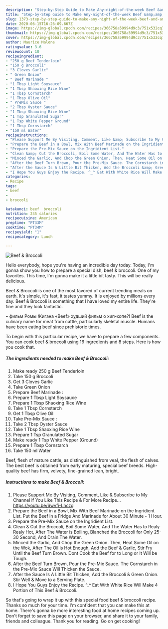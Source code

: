 ```yaml
---
description: "Step-by-Step Guide to Make Any-night-of-the-week Beef &amp;amp; Broccoli"
title: "Step-by-Step Guide to Make Any-night-of-the-week Beef &amp;amp; Broccoli"
slug: 1373-step-by-step-guide-to-make-any-night-of-the-week-beef-and-amp-broccoli
date: 2020-06-15T16:26:09.667Z
image: https://img-global.cpcdn.com/recipes/366758a59994d9c3/751x532cq70/beef-broccoli-recipe-main-photo.jpg
thumbnail: https://img-global.cpcdn.com/recipes/366758a59994d9c3/751x532cq70/beef-broccoli-recipe-main-photo.jpg
cover: https://img-global.cpcdn.com/recipes/366758a59994d9c3/751x532cq70/beef-broccoli-recipe-main-photo.jpg
author: Maurice Malone
ratingvalue: 3.6
reviewcount: 10
recipeingredient:
- "250 g Beef Tenderloin"
- "150 g Broccoli"
- "3 Cloves Garlic"
- " Green Onion"
- " Beef Marinade "
- "1 Tbsp Light Soysauce"
- "1 Tbsp Shaoxing Rice Wine"
- "1 Tbsp Cornstarch"
- "1 Tbsp Olive Oil"
- " PreMix Sauce "
- "2 Tbsp Oyster Sauce"
- "1 Tbsp Shaoxing Rice Wine"
- "1 Tsp Granulated Sugar"
- "1 Tsp White Pepper Ground"
- "1 Tbsp Cornstarch"
- "150 ml Water"
recipeinstructions:
- "Please Support Me By Visiting, Comment, Like &amp; Subscribe to My Channel if You Like This Recipe &amp; For More Recipe... https://youtu.be/6wvfj-Lhczg"
- "Prepare the Beef in a Bowl, Mix With Beef Marinade on the Ingridient List. Put the Beef in a Fridge And Marinade for About 30 Minute - 1 Hour."
- "Prepare the Pre-Mix Sauce on the Ingridient List."
- "Clean &amp; Cut the Broccoli, Boil Some Water, And The Water Has to Realy Realy Hot, After The Water is Boiling, Blanched the Broccoli for Only 25-30 Second, And Drain The Water."
- "Minced the Garlic, And Chop the Green Onion. Then, Heat Some Oil on the Wok, After The Oil is Hot Enough, Add the Beef &amp; Garlic, Stir Fry Until the Beef Turn Brown. Dont Cook the Beef for to Long or It Will be Tough."
- "After the Beef Turn Brown, Pour the Pre-Mix Sauce. The Cornstarch in the Pre-Mix Sauce Will Thicken the Sauce."
- "After the Sauce Is A Little Bit Thicken, Add the Broccoli &amp; Green Onion. Stir Well &amp; Move to a Serving Plate."
- "I Hope You Guys Enjoy the Recipe. ^_^ Eat With White Rice Will Make 4 Portion of This Beef &amp; Broccoli."
categories:
- Recipe
tags:
- beef
- 
- broccoli

katakunci: beef  broccoli 
nutrition: 235 calories
recipecuisine: American
preptime: "PT33M"
cooktime: "PT34M"
recipeyield: "1"
recipecategory: Lunch

---
```



![Beef &amp; Broccoli](https://img-global.cpcdn.com/recipes/366758a59994d9c3/751x532cq70/beef-broccoli-recipe-main-photo.jpg)

Hello everybody, hope you're having an incredible day today. Today, I'm gonna show you how to prepare a special dish, beef &amp; broccoli. One of my favorites. This time, I'm gonna make it a little bit tasty. This will be really delicious.

Beef &amp; Broccoli is one of the most favored of current trending meals on earth. It's simple, it's fast, it tastes yummy. It is enjoyed by millions every day. Beef &amp; Broccoli is something that I have loved my entire life. They're fine and they look fantastic.

• фильм Ромы Жигана «Beef» худший фильм о хип-хопе?! Beef is the culinary name for meat from cattle, particularly skeletal muscle. Humans have been eating beef since prehistoric times.


To begin with this particular recipe, we have to prepare a few components. You can cook beef &amp; broccoli using 16 ingredients and 8 steps. Here is how you cook that.

<!--inarticleads1-->

##### The ingredients needed to make Beef &amp; Broccoli:

1. Make ready 250 g Beef Tenderloin
1. Take 150 g Broccoli
1. Get 3 Cloves Garlic
1. Take  Green Onion
1. Prepare  Beef Marinade :
1. Prepare 1 Tbsp Light Soysauce
1. Prepare 1 Tbsp Shaoxing Rice Wine
1. Take 1 Tbsp Cornstarch
1. Get 1 Tbsp Olive Oil
1. Take  Pre-Mix Sauce :
1. Take 2 Tbsp Oyster Sauce
1. Take 1 Tbsp Shaoxing Rice Wine
1. Prepare 1 Tsp Granulated Sugar
1. Make ready 1 Tsp White Pepper (Ground)
1. Prepare 1 Tbsp Cornstarch
1. Take 150 ml Water


Beef, flesh of mature cattle, as distinguished from veal, the flesh of calves. The best beef is obtained from early maturing, special beef breeds. High-quality beef has firm, velvety, fine-grained lean, bright. 

<!--inarticleads2-->

##### Instructions to make Beef &amp; Broccoli:

1. Please Support Me By Visiting, Comment, Like &amp; Subscribe to My Channel if You Like This Recipe &amp; For More Recipe... https://youtu.be/6wvfj-Lhczg
1. Prepare the Beef in a Bowl, Mix With Beef Marinade on the Ingridient List. Put the Beef in a Fridge And Marinade for About 30 Minute - 1 Hour.
1. Prepare the Pre-Mix Sauce on the Ingridient List.
1. Clean &amp; Cut the Broccoli, Boil Some Water, And The Water Has to Realy Realy Hot, After The Water is Boiling, Blanched the Broccoli for Only 25-30 Second, And Drain The Water.
1. Minced the Garlic, And Chop the Green Onion. Then, Heat Some Oil on the Wok, After The Oil is Hot Enough, Add the Beef &amp; Garlic, Stir Fry Until the Beef Turn Brown. Dont Cook the Beef for to Long or It Will be Tough.
1. After the Beef Turn Brown, Pour the Pre-Mix Sauce. The Cornstarch in the Pre-Mix Sauce Will Thicken the Sauce.
1. After the Sauce Is A Little Bit Thicken, Add the Broccoli &amp; Green Onion. Stir Well &amp; Move to a Serving Plate.
1. I Hope You Guys Enjoy the Recipe. ^_^ Eat With White Rice Will Make 4 Portion of This Beef &amp; Broccoli.




So that's going to wrap it up with this special food beef &amp; broccoli recipe. Thanks so much for your time. I'm confident that you can make this at home. There's gonna be more interesting food at home recipes coming up. Don't forget to save this page on your browser, and share it to your family, friends and colleague. Thank you for reading. Go on get cooking!
